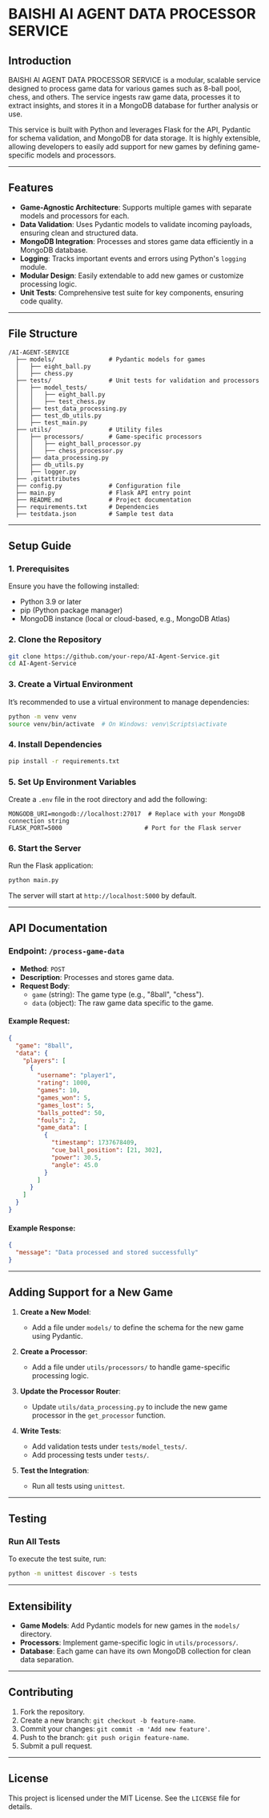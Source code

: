 # BAISHI AI AGENT DATA PROCESSOR SERVICE

## Introduction

BAISHI AI AGENT DATA PROCESSOR SERVICE is a modular, scalable service designed to process game data for various games such as 8-ball pool, chess, and others. The service ingests raw game data, processes it to extract insights, and stores it in a MongoDB database for further analysis or use.

This service is built with Python and leverages Flask for the API, Pydantic for schema validation, and MongoDB for data storage. It is highly extensible, allowing developers to easily add support for new games by defining game-specific models and processors.

---

## Features

- **Game-Agnostic Architecture**: Supports multiple games with separate models and processors for each.
- **Data Validation**: Uses Pydantic models to validate incoming payloads, ensuring clean and structured data.
- **MongoDB Integration**: Processes and stores game data efficiently in a MongoDB database.
- **Logging**: Tracks important events and errors using Python's `logging` module.
- **Modular Design**: Easily extendable to add new games or customize processing logic.
- **Unit Tests**: Comprehensive test suite for key components, ensuring code quality.

---

## File Structure

```
/AI-AGENT-SERVICE
  ├── models/               # Pydantic models for games
  │   ├── eight_ball.py
  │   ├── chess.py
  ├── tests/                # Unit tests for validation and processors
  │   ├── model_tests/
  │   │   ├── eight_ball.py
  │   │   ├── test_chess.py
  │   ├── test_data_processing.py
  │   ├── test_db_utils.py
  │   ├── test_main.py
  ├── utils/                # Utility files
  │   ├── processors/       # Game-specific processors
  │   │   ├── eight_ball_processor.py
  │   │   ├── chess_processor.py
  │   ├── data_processing.py
  │   ├── db_utils.py
  │   ├── logger.py
  ├── .gitattributes
  ├── config.py             # Configuration file
  ├── main.py               # Flask API entry point
  ├── README.md             # Project documentation
  ├── requirements.txt      # Dependencies
  ├── testdata.json         # Sample test data
```

---

## Setup Guide

### 1. Prerequisites

Ensure you have the following installed:

- Python 3.9 or later
- pip (Python package manager)
- MongoDB instance (local or cloud-based, e.g., MongoDB Atlas)

### 2. Clone the Repository

```bash
git clone https://github.com/your-repo/AI-Agent-Service.git
cd AI-Agent-Service
```

### 3. Create a Virtual Environment

It’s recommended to use a virtual environment to manage dependencies:

```bash
python -m venv venv
source venv/bin/activate  # On Windows: venv\Scripts\activate
```

### 4. Install Dependencies

```bash
pip install -r requirements.txt
```

### 5. Set Up Environment Variables

Create a `.env` file in the root directory and add the following:

```env
MONGODB_URI=mongodb://localhost:27017  # Replace with your MongoDB connection string
FLASK_PORT=5000                       # Port for the Flask server
```

### 6. Start the Server

Run the Flask application:

```bash
python main.py
```

The server will start at `http://localhost:5000` by default.

---

## API Documentation

### Endpoint: `/process-game-data`

- **Method**: `POST`
- **Description**: Processes and stores game data.
- **Request Body**:
  - `game` (string): The game type (e.g., "8ball", "chess").
  - `data` (object): The raw game data specific to the game.

#### Example Request:

```json
{
  "game": "8ball",
  "data": {
    "players": [
      {
        "username": "player1",
        "rating": 1000,
        "games": 10,
        "games_won": 5,
        "games_lost": 5,
        "balls_potted": 50,
        "fouls": 2,
        "game_data": [
          {
            "timestamp": 1737678409,
            "cue_ball_position": [21, 302],
            "power": 30.5,
            "angle": 45.0
          }
        ]
      }
    ]
  }
}
```

#### Example Response:

```json
{
  "message": "Data processed and stored successfully"
}
```

---

## Adding Support for a New Game

1. **Create a New Model**:

   - Add a file under `models/` to define the schema for the new game using Pydantic.

2. **Create a Processor**:

   - Add a file under `utils/processors/` to handle game-specific processing logic.

3. **Update the Processor Router**:

   - Update `utils/data_processing.py` to include the new game processor in the `get_processor` function.

4. **Write Tests**:

   - Add validation tests under `tests/model_tests/`.
   - Add processing tests under `tests/`.

5. **Test the Integration**:
   - Run all tests using `unittest`.

---

## Testing

### Run All Tests

To execute the test suite, run:

```bash
python -m unittest discover -s tests
```

---

## Extensibility

- **Game Models**: Add Pydantic models for new games in the `models/` directory.
- **Processors**: Implement game-specific logic in `utils/processors/`.
- **Database**: Each game can have its own MongoDB collection for clean data separation.

---

## Contributing

1. Fork the repository.
2. Create a new branch: `git checkout -b feature-name`.
3. Commit your changes: `git commit -m 'Add new feature'`.
4. Push to the branch: `git push origin feature-name`.
5. Submit a pull request.

---

## License

This project is licensed under the MIT License. See the `LICENSE` file for details.
